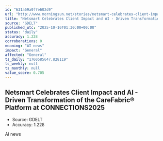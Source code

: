 ```yaml
---
id: "631a59a0f7e602d9"
url: "http://www.morningsun.net/stories/netsmart-celebrates-client-impact-and-ai-driven-transformation-of-the-carefabric-platform-at,260338"
title: "Netsmart Celebrates Client Impact and AI - Driven Transformation of the CareFabric® Platform at CONNECTIONS2025"
source: "GDELT"
published_utc: "2025-10-16T01:30:00+00:00"
status: "daily"
accuracy: 1.228
corroborations: 0
meaning: "AI news"
impact: "General"
affected: "General"
ts_daily: "1760585647.828119"
ts_weekly: null
ts_monthly: null
value_score: 0.705
---
```

## Netsmart Celebrates Client Impact and AI - Driven Transformation of the CareFabric® Platform at CONNECTIONS2025

- Source: GDELT
- Accuracy: 1.228

AI news
